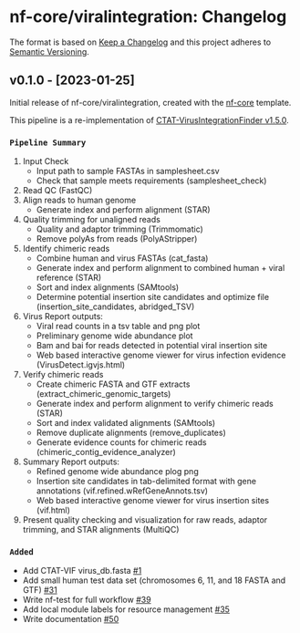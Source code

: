 # nf-core/viralintegration: Changelog

The format is based on [Keep a Changelog](https://keepachangelog.com/en/1.0.0/)
and this project adheres to [Semantic Versioning](https://semver.org/spec/v2.0.0.html).

## v0.1.0 - [2023-01-25]

Initial release of nf-core/viralintegration, created with the [nf-core](https://nf-co.re/) template.

This pipeline is a re-implementation of [CTAT-VirusIntegrationFinder v1.5.0](https://github.com/broadinstitute/CTAT-VirusIntegrationFinder).

### `Pipeline Summary`

1. Input Check
   - Input path to sample FASTAs in samplesheet.csv
   - Check that sample meets requirements (samplesheet_check)
2. Read QC (FastQC)
3. Align reads to human genome
   - Generate index and perform alignment (STAR)
4. Quality trimming for unaligned reads
   - Quality and adaptor trimming (Trimmomatic)
   - Remove polyAs from reads (PolyAStripper)
5. Identify chimeric reads
   - Combine human and virus FASTAs (cat_fasta)
   - Generate index and perform alignment to combined human + viral reference (STAR)
   - Sort and index alignments (SAMtools)
   - Determine potential insertion site candidates and optimize file (insertion_site_candidates, abridged_TSV)
6. Virus Report outputs:
   - Viral read counts in a tsv table and png plot
   - Preliminary genome wide abundance plot
   - Bam and bai for reads detected in potential viral insertion site
   - Web based interactive genome viewer for virus infection evidence (VirusDetect.igvjs.html)
7. Verify chimeric reads
   - Create chimeric FASTA and GTF extracts (extract_chimeric_genomic_targets)
   - Generate index and perform alignment to verify chimeric reads (STAR)
   - Sort and index validated alignments (SAMtools)
   - Remove duplicate alignments (remove_duplicates)
   - Generate evidence counts for chimeric reads (chimeric_contig_evidence_analyzer)
8. Summary Report outputs:
   - Refined genome wide abundance plog png
   - Insertion site candidates in tab-delimited format with gene annotations (vif.refined.wRefGeneAnnots.tsv)
   - Web based interactive genome viewer for virus insertion sites (vif.html)
9. Present quality checking and visualization for raw reads, adaptor trimming, and STAR alignments (MultiQC)

### `Added`

- Add CTAT-VIF virus_db.fasta [#1](https://github.com/nf-core/viralintegration/pull/1)
- Add small human test data set (chromosomes 6, 11, and 18 FASTA and GTF) [#31](https://github.com/nf-core/viralintegration/issues/31)
- Write nf-test for full workflow [#39](https://github.com/nf-core/viralintegration/issues/39)
- Add local module labels for resource management [#35](https://github.com/nf-core/viralintegration/issues/35)
- Write documentation [#50](https://github.com/nf-core/viralintegration/issues/50)
